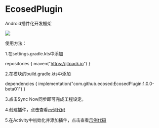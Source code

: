 # EcosedPlugin
Android插件化开发框架

[![](https://jitpack.io/v/ecosed/EcosedPlugin.svg)](https://jitpack.io/#ecosed/EcosedPlugin)

使用方法：

1.在settings.gradle.kts中添加

repositories { maven("https://jitpack.io") }

2.在模块的build.gradle.kts中添加

dependencies { implementation("com.github.ecosed:EcosedPlugin:1.0.0-beta01") }

3.点击Sync Now同步即可完成工程设定。

4.创建插件，点击查看[示例代码](https://github.dev/ecosed/EcosedPlugin/blob/master/app/src/main/java/io/ecosed/plugin_example/ExamplePlugin.kt)

5.在Activity中初始化并添加插件，点击查看[示例代码](https://github.dev/ecosed/EcosedPlugin/blob/master/app/src/main/java/io/ecosed/plugin_example/MainActivity.kt)
